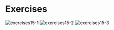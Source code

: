 
# Exercises
![exercises15-1](https://user-images.githubusercontent.com/70604577/160039784-d4f262bf-bb99-435d-b2f2-19e601077199.png)
![exercises15-2](https://user-images.githubusercontent.com/70604577/160039786-705b44e1-6173-4d02-848a-933a33c4d615.png)
![exercises15-3](https://user-images.githubusercontent.com/70604577/160039790-122e1a1e-b79a-473e-93ce-42249693f5ae.png)
